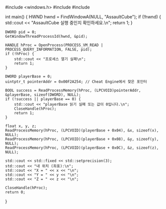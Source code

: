 #include <windows.h>
#include <iostream>
#include <iomanip>

int main() {
    HWND hwnd = FindWindowA(NULL, "AssaultCube");
    if (!hwnd) {
        std::cout << "AssaultCube 실행 중인지 확인하세요.\n";
        return 1;
    }

    DWORD pid = 0;
    GetWindowThreadProcessId(hwnd, &pid);

    HANDLE hProc = OpenProcess(PROCESS_VM_READ | PROCESS_QUERY_INFORMATION, FALSE, pid);
    if (!hProc) {
        std::cout << "프로세스 열기 실패\n";
        return 1;
    }

    DWORD playerBase = 0;
    uintptr_t pointerAddr = 0x00F2A254; // Cheat Engine에서 찾은 포인터

    BOOL success = ReadProcessMemory(hProc, (LPCVOID)pointerAddr, &playerBase, sizeof(DWORD), NULL);
    if (!success || playerBase == 0) {
        std::cout << "playerBase 읽기 실패 또는 값이 0입니다.\n";
        CloseHandle(hProc);
        return 1;
    }

    float x, y, z;
    ReadProcessMemory(hProc, (LPCVOID)(playerBase + 0x04), &x, sizeof(x), NULL);
    ReadProcessMemory(hProc, (LPCVOID)(playerBase + 0x08), &y, sizeof(y), NULL);
    ReadProcessMemory(hProc, (LPCVOID)(playerBase + 0x0C), &z, sizeof(z), NULL);

    std::cout << std::fixed << std::setprecision(3);
    std::cout << "내 위치 (좌표):\n";
    std::cout << "X = " << x << "\n";
    std::cout << "Y = " << y << "\n";
    std::cout << "Z = " << z << "\n";

    CloseHandle(hProc);
    return 0;
}
